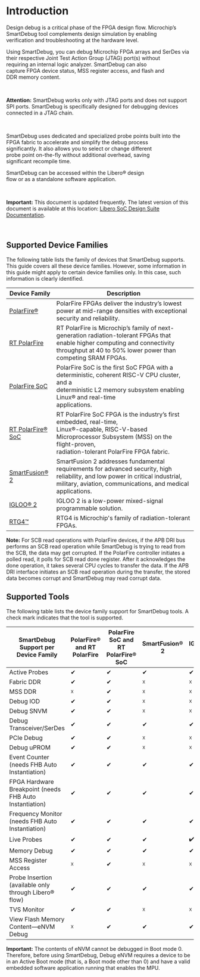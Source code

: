 # Introduction

Design debug is a critical phase of the FPGA design flow. Microchip’s<br /> SmartDebug tool complements design simulation by enabling<br /> verification and troubleshooting at the hardware level.

Using SmartDebug, you can debug Microchip FPGA arrays and SerDes via<br /> their respective Joint Test Action Group \(JTAG\) port\(s\) without<br /> requiring an internal logic analyzer. SmartDebug can also<br /> capture FPGA device status, MSS register access, and flash and<br /> DDR memory content.

<br />

**Attention:** SmartDebug works only with JTAG ports and does not support SPI ports. SmartDebug is specifically designed for debugging devices connected in a JTAG chain.

<br />

SmartDebug uses dedicated and specialized probe points built into the<br /> FPGA fabric to accelerate and simplify the debug process<br /> significantly. It also allows you to select or change different<br /> probe point on-the-fly without additional overhead, saving<br /> significant recompile time.

SmartDebug can be accessed within the Libero® design<br /> flow or as a standalone software application.

<br />

**Important:** This document is updated frequently. The latest version of this document is available at this location: [Libero SoC Design Suite Documentation](https://www.microchip.com/en-us/products/fpgas-and-plds/fpga-and-soc-design-tools/fpga/libero-software-later-versions#Documentation).

<br />

## Supported Device Families

The following table lists the family of devices that SmartDebug supports. This guide covers all these device families. However, some information in this guide might apply to certain device families only. In this case, such information is clearly identified.

|Device Family|Description|
|-------------|-----------|
|[PolarFire®](https://www.microchip.com/en-us/products/fpgas-and-plds/fpgas/polarfire-fpgas)|PolarFire FPGAs deliver the industry’s lowest power at mid-range densities with exceptional security and reliability.|
|[RT PolarFire](https://www.microchip.com/en-us/products/fpgas-and-plds/radiation-tolerant-fpgas/rt-polarfire-fpgas)|RT PolarFire is Microchip’s family of next-generation radiation-tolerant FPGAs that enable higher computing and connectivity throughput at 40 to 50% lower power than competing SRAM FPGAs.|
|[PolarFire SoC](https://www.microchip.com/en-us/products/fpgas-and-plds/system-on-chip-fpgas/polarfire-soc-fpgas)|PolarFire SoC is the first SoC FPGA with a deterministic, coherent RISC-V CPU cluster, and a<br /> deterministic L2 memory subsystem enabling Linux® and real-time<br /> applications.|
|[RT PolarFire® SoC](https://www.microchip.com/en-us/products/fpgas-and-plds/radiation-tolerant-fpgas/rt-polarfire-soc)|RT PolarFire SoC FPGA is the industry’s first embedded, real-time,<br /> Linux®-capable, RISC-V-based Microprocessor Subsystem \(MSS\) on the flight-proven,<br /> radiation-tolerant PolarFire FPGA fabric.|
|[SmartFusion® 2](https://www.microchip.com/en-us/products/fpgas-and-plds/system-on-chip-fpgas/smartfusion-2-fpgas)|SmartFusion 2 addresses fundamental requirements for advanced security, high reliability, and low power in critical industrial, military, aviation, communications, and medical applications.|
|[IGLOO® 2](https://www.microchip.com/en-us/products/fpgas-and-plds/fpgas/igloo-2-fpgas)|IGLOO 2 is a low-power mixed-signal programmable solution.|
|[RTG4™](https://www.microchip.com/en-us/products/fpgas-and-plds/radiation-tolerant-fpgas/rtg4-radiation-tolerant-fpgas)|RTG4 is Microchip's family of radiation-tolerant FPGAs.|

**Note:** For SCB read operations with PolarFire devices, if the APB DRI bus performs an SCB read operation while SmartDebug is trying to read from the SCB, the data may get corrupted. If the PolarFire controller initiates a polled read, it polls for SCB read done register. After it acknowledges the done operation, it takes several CPU cycles to transfer the data. If the APB DRI interface initiates an SCB read operation during the transfer, the stored data becomes corrupt and SmartDebug may read corrupt data.

## Supported Tools

The following table lists the device family support for SmartDebug tools. A check mark indicates that the tool is supported.

|SmartDebug Support per Device Family|PolarFire® and RT<br /> PolarFire|PolarFire SoC and RT PolarFire®<br /> SoC|SmartFusion®<br /> 2|IGLOO® 2|RTG4™ FPGAs|
|------------------------------------|-----------------------------------------------|-------------------------------------------------------|----------------------------------|--------|-----------|
|Active Probes|✔|✔|✔|✔|✔|
|Fabric DDR|✔|✔|☓|☓|☓|
|MSS DDR|☓|✔|☓|☓|☓|
|Debug IOD|✔|✔|☓|☓|☓|
|Debug SNVM|✔|✔|☓|☓|☓|
|Debug Transceiver/SerDes|✔|✔|✔|✔|✔|
|PCIe Debug|✔|✔|☓|☓|☓|
|Debug uPROM|✔|✔|☓|☓|☓|
|Event Counter \(needs FHB Auto Instantiation\)|✔|✔|✔|✔|✔|
|FPGA Hardware Breakpoint \(needs FHB Auto<br /> Instantiation\)|✔|✔|✔|✔|✔|
|Frequency Monitor \(needs FHB Auto Instantiation\)|✔|✔|✔|✔|☓|
|Live Probes|✔|✔|✔|✔️|✔|
|Memory Debug|✔|✔|✔|✔|✔|
|MSS Register Access|☓|✔|☓|☓|☓|
|Probe Insertion \(available only through Libero® flow\)|✔|✔|✔|✔|✔|
|TVS Monitor|✔|✔|☓|☓|☓|
|View Flash Memory Content—eNVM Debug|☓|✔|✔|✔|☓|

**Important:** The contents of eNVM cannot be debugged in Boot mode 0. Therefore, before using SmartDebug, Debug eNVM requires a device to be in an Active Boot mode \(that is, a Boot mode other than 0\) and have a valid embedded software application running that enables the MPU.

